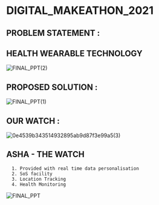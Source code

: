 # DIGITAL_MAKEATHON_2021

## PROBLEM STATEMENT :
   ## HEALTH WEARABLE TECHNOLOGY 

   ![FINAL_PPT(2)](https://user-images.githubusercontent.com/59553356/111598535-5358d500-87f5-11eb-876c-122f4449f003.jpg)

## PROPOSED SOLUTION :
   ![FINAL_PPT(1)](https://user-images.githubusercontent.com/59553356/111598586-6370b480-87f5-11eb-8795-bdf86ce598ea.jpg)
   
## OUR WATCH :
   ![0e4539b343514932895ab9d87f3e99a5(3)](https://user-images.githubusercontent.com/59553356/111761500-f842e300-88c5-11eb-8583-4a624aa6804e.png)

  
  ## ASHA - THE WATCH
      1. Provided with real time data personalisation
      2. SoS facility
      3. Location Tracking
      4. Health Monitoring

   ![FINAL_PPT](https://user-images.githubusercontent.com/59553356/111598690-7be0cf00-87f5-11eb-963e-b179342c7bc3.jpg)




